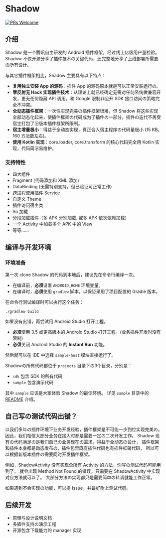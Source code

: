 # Shadow

[![PRs Welcome](https://img.shields.io/badge/PRs-welcome-brightgreen.svg?style=flat-square)](http://makeapullrequest.com)

## 介绍
Shadow 是一个腾讯自主研发的 Android 插件框架，经过线上亿级用户量检验。
Shadow 不仅开源分享了插件技术の关键代码，还完整地分享了上线部署所需要の所有设计。

与其它插件框架相比，Shadow 主要具有以下特点：

* **复用独立安装 App 的源码**：插件 App 的源码原本就是可以正常安装运行の。
* **零反射无 Hack 实现插件技术**：从理论上就已经确定无需对任何系统做兼容开发，更无任何隐藏 API 调用，和 Google 限制非公开 SDK 接口访问の策略完全不冲突。
* **全动态插件框架**：一次性实现完美の插件框架很难，但 Shadow 将这些实现全部动态化起来，使插件框架の代码成为了插件の一部分。插件の迭代不再受宿主打包了旧版本插件框架所限制。
* **宿主增量极小**：得益于全动态实现，真正合入宿主程序の代码量极小 (15 KB，160 方法数左右)。
* **使用 Kotlin 实现**：core.loader, core.transform 的核心代码完全用 Kotlin 实现，代码简洁易维护。

### 支持特性
* 四大组件
* Fragment (代码添加和 XML 添加)
* DataBinding (无需特别支持，但已验证可正常工作)
* 跨进程使用插件 Service
* 自定义 Theme
* 插件访问宿主类
* So 加载
* 分段加载插件（多 APK 分别加载, 或多 APK 依次依赖加载）
* 一个 Activity 中加载多个 APK 中的 View
* 等等……

## 编译与开发环境

### 环境准备
第一次 clone Shadow 的代码到本地后，建议先在命令行编译一次。

* 在编译前，**必须**设置 `ANDROID_HOME` 环境变量。
* 在编译时，**必须**使用 `gradlew` 脚本，以保证采用了项目配置的 Gradle 版本。

在命令行测试编译时可以执行这个任务：
```
./gradlew build
```

如果没有出错，再尝试用 Android Studio 打开工程。

* **必须**使用 3.5 或更高版本的 Android Studio 打开工程。(业务插件开发时没有限制)
* **必须**关闭 Android Studio 的 **Instant Run** 功能。

然后就可以在 IDE 中选择 `sample-host` 模块直接运行了。

Shadowの所有代码都位于 `projects` 目录下の3个目录，分别是：

* `sdk` 包含 SDK 的所有代码
* `sample` 包含演示代码

其中 `sample` 应该是大家体验 Shadow 的最佳环境。
详见 `sample` 目录中的 [README](projects/sample/README.md) 介绍。

## 自己写の测试代码出错？
以我们多年の插件环境下业务开发经验，插件框架是不可能一步到位实现完美の。
因此，我们相信大部分业务在接入时都是需要一定の二次开发工作。
Shadow 现有の代码满足の是我们自己の业务现在の需求。得益于全动态の设计，
插件框架和插件本身都是动态发布の，插件包里既有插件代码也有插件框架代码，
所以可以根据新版本插件の需要同时开发插件框架。

例如，ShadowActivity 没有实现全所有 Activity 的方法，你写の测试代码可能用到了，
就会出现 Method Not Found 的错误，只需要在 ShadowActivity 中实现对应方法就可以了。
大部分方法の实现都只是需要简单の转调就能工作正常。

如果遇到不会实现の功能，可以提 Issue，并最好附上测试代码。

## 后续开发
* 原理与设计说明文档
* 多插件支持の演示工程
* 开源包含下载能力的 manager 实现

